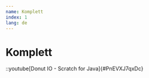 ```yaml
---
name: Komplett
index: 1
lang: de
---
```


# Komplett

::youtube[Donut IO - Scratch for Java]{#PnEVXJ7qxDc}
